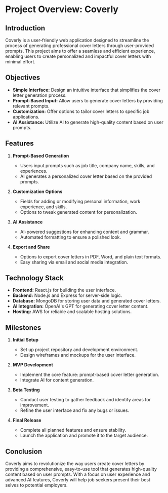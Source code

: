 # Project Overview: Coverly

## Introduction

Coverly is a user-friendly web application designed to streamline the process of generating professional cover letters through user-provided prompts. This project aims to offer a seamless and efficient experience, enabling users to create personalized and impactful cover letters with minimal effort.

## Objectives

- **Simple Interface:** Design an intuitive interface that simplifies the cover letter generation process.
- **Prompt-Based Input:** Allow users to generate cover letters by providing relevant prompts.
- **Customization:** Offer options to tailor cover letters to specific job applications.
- **AI Assistance:** Utilize AI to generate high-quality content based on user prompts.

## Features

1. **Prompt-Based Generation**

   - Users input prompts such as job title, company name, skills, and experiences.
   - AI generates a personalized cover letter based on the provided prompts.

2. **Customization Options**

   - Fields for adding or modifying personal information, work experience, and skills.
   - Options to tweak generated content for personalization.

3. **AI Assistance**

   - AI-powered suggestions for enhancing content and grammar.
   - Automated formatting to ensure a polished look.

4. **Export and Share**
   - Options to export cover letters in PDF, Word, and plain text formats.
   - Easy sharing via email and social media integration.

## Technology Stack

- **Frontend:** React.js for building the user interface.
- **Backend:** Node.js and Express for server-side logic.
- **Database:** MongoDB for storing user data and generated cover letters.
- **AI Integration:** OpenAI's GPT for generating cover letter content.
- **Hosting:** AWS for reliable and scalable hosting solutions.

## Milestones

1. **Initial Setup**

   - Set up project repository and development environment.
   - Design wireframes and mockups for the user interface.

2. **MVP Development**

   - Implement the core feature: prompt-based cover letter generation.
   - Integrate AI for content generation.

3. **Beta Testing**

   - Conduct user testing to gather feedback and identify areas for improvement.
   - Refine the user interface and fix any bugs or issues.

4. **Final Release**
   - Complete all planned features and ensure stability.
   - Launch the application and promote it to the target audience.

## Conclusion

Coverly aims to revolutionize the way users create cover letters by providing a comprehensive, easy-to-use tool that generates high-quality content based on user prompts. With a focus on user experience and advanced AI features, Coverly will help job seekers present their best selves to potential employers.
